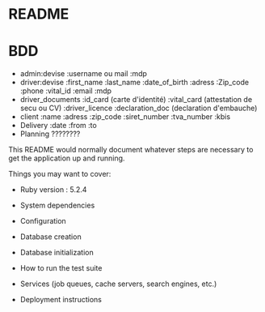 # README
# BDD
 - admin:devise
    :username ou mail
    :mdp
 - driver:devise
    :first_name
    :last_name
    :date_of_birth
    :adress
    :Zip_code
    :phone
    :vital_id
    :email
    :mdp
 - driver_documents
    :id_card (carte d'identité)
    :vital_card (attestation de secu ou CV)
    :driver_licence
    :declaration_doc (declaration d'embauche)
 - client
    :name
    :adress
    :zip_code
    :siret_number
    :tva_number
    :kbis
 - Delivery
    :date
    :from
    :to
 - Planning ????????





This README would normally document whatever steps are necessary to get the
application up and running.

Things you may want to cover:

* Ruby version : 5.2.4

* System dependencies

* Configuration

* Database creation

* Database initialization

* How to run the test suite

* Services (job queues, cache servers, search engines, etc.)

* Deployment instructions

